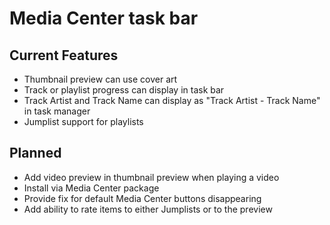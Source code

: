 # Media Center task bar

## Current Features

- Thumbnail preview can use cover art
- Track or playlist progress can display in task bar
- Track Artist and Track Name can display as "Track Artist - Track Name" in task manager
- Jumplist support for playlists

## Planned

- Add video preview in thumbnail preview when playing a video
- Install via Media Center package
- Provide fix for default Media Center buttons disappearing
- Add ability to rate items to either Jumplists or to the preview
